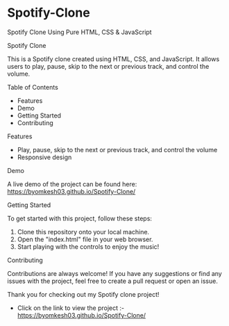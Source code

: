 # Spotify-Clone
Spotify Clone Using Pure HTML, CSS &amp; JavaScript


Spotify Clone

This is a Spotify clone created using HTML, CSS, and JavaScript. It allows users to play, pause, skip to the next or previous track, and control the volume.

Table of Contents

* Features
* Demo
* Getting Started
* Contributing

Features

* Play, pause, skip to the next or previous track, and control the volume
* Responsive design

Demo

A live demo of the project can be found here: https://byomkesh03.github.io/Spotify-Clone/

Getting Started

To get started with this project, follow these steps:

1. Clone this repository onto your local machine.
2. Open the "index.html" file in your web browser.
3. Start playing with the controls to enjoy the music!

Contributing

Contributions are always welcome! If you have any suggestions or find any issues with the project, feel free to create a pull request or open an issue.

Thank you for checking out my Spotify clone project!

* Click on the link to view the project :- https://byomkesh03.github.io/Spotify-Clone/
